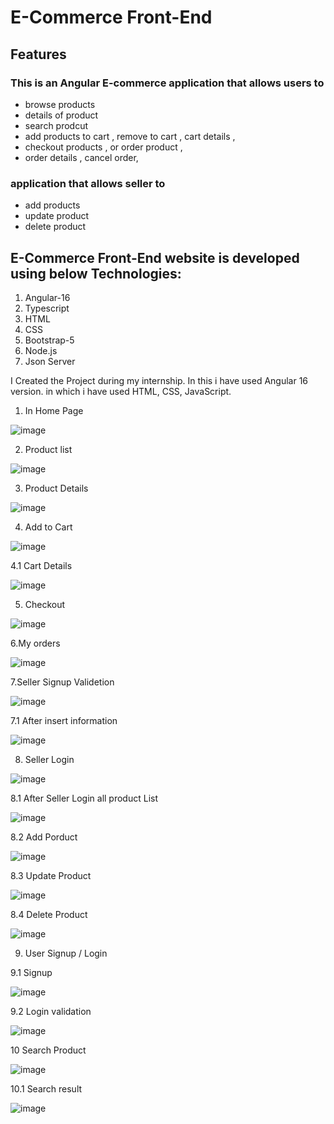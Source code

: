 # E-Commerce Front-End

## Features
### This is an Angular E-commerce application that allows users to
* browse products
* details of product
* search prodcut 
* add products to cart , remove to cart , cart details ,
* checkout products , or order product ,
* order details , cancel order,

### application that allows seller to
* add products
* update product
* delete product

## E-Commerce Front-End website is developed using below Technologies:

1. Angular-16
2. Typescript
3. HTML
4. CSS
5. Bootstrap-5
6.  Node.js
7.  Json Server

I Created the Project during my internship. In this i have used Angular 16 version. in which i have used HTML, CSS, JavaScript.  
1. In Home Page
 
![image](https://github.com/user-attachments/assets/bc0edae3-1ece-4c60-9f03-d6a6dca090f5)

   

2. Product list
 
![image](https://github.com/user-attachments/assets/0ca5bb5c-fb58-4179-b30a-d6b04910c8a7)


   
3. Product Details
 
![image](https://github.com/user-attachments/assets/8d6eaa15-417f-4f56-83ff-eab5f64201f1)


   
4.  Add to Cart
  
![image](https://github.com/user-attachments/assets/1ebf1dff-a5d0-49a3-9a47-b92c2c900888)



4.1 Cart Details

![image](https://github.com/user-attachments/assets/359f4137-3d19-4ba5-a0c8-ee7382b77182)



5. Checkout
 
![image](https://github.com/user-attachments/assets/977092f4-a128-452e-8d74-596f66909e43)



6.My orders 

![image](https://github.com/user-attachments/assets/22b60ad1-32a4-425b-9c48-dd6ec2c2cab6)



7.Seller Signup Validetion

![image](https://github.com/user-attachments/assets/d2b3812e-9782-44fa-ac35-7570f1b50bb4)


7.1 After insert information

![image](https://github.com/user-attachments/assets/d239ef96-d678-4635-af3e-1a7321f4422b)



8. Seller Login

![image](https://github.com/user-attachments/assets/96ec8e9e-5484-486a-b2e8-46745885fa17)

8.1 After Seller Login all product List 

![image](https://github.com/user-attachments/assets/726b1f8b-738f-4862-a8c3-f99018dfddde)

8.2 Add Porduct

![image](https://github.com/user-attachments/assets/bebd857e-e4af-4a78-bafd-618196f1475b)

8.3 Update Product

![image](https://github.com/user-attachments/assets/98577145-1431-432b-bccf-b100f88d9b86)

8.4 Delete Product

![image](https://github.com/user-attachments/assets/6e5f5e61-b8fa-474f-b423-25504c2e6914)



9. User Signup / Login
 
 9.1 Signup

 ![image](https://github.com/user-attachments/assets/3341a1f7-91f8-42b7-bea6-73400983f5cf)


9.2 Login validation

![image](https://github.com/user-attachments/assets/90edcb67-6f7b-4857-90ad-b46003595b5e)



10 Search Product 

![image](https://github.com/user-attachments/assets/1987b563-6e7d-4b7f-929c-880cefee8a1d)

10.1 Search result

![image](https://github.com/user-attachments/assets/0d015fe4-a834-4696-9a20-348b30f50d56)




 





